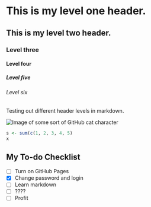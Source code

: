 # This is my level one header.

## This is my level two header.

### Level three

#### Level four

##### Level five

###### Level six

Testing out different header levels in markdown.

![Image of some sort of GitHub cat character](https://octodex.github.com/sentrytocat/)


```r
s <- sum(c(1, 2, 3, 4, 5)
x
```


## My To-do Checklist
- [ ] Turn on GitHub Pages
- [x] Change password and login
- [ ] Learn markdown
- [ ] ????
- [ ] Profit
